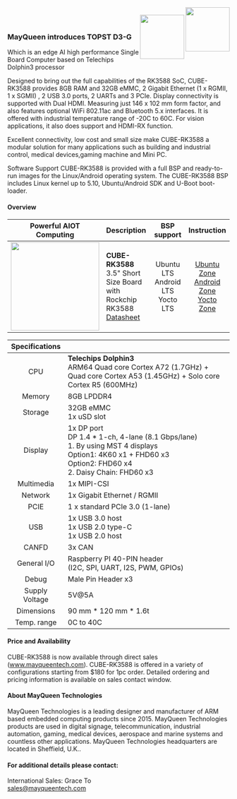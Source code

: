 <img src="https://www.mayqueentech.com/img/logo.png" width="100" align="right">
<br>
<img src="https://topst.ai/_ipx/q_80/logo.svg" width="100" align="right">
<br>

### MayQueen introduces TOPST D3-G
Which is an edge AI high performance Single Board Computer based on Telechips Dolphin3 processor

Designed to bring out the full capabilities of the RK3588 SoC, CUBE-RK3588 provides 8GB RAM and 32GB eMMC, 2 Gigabit Ethernet (1 x RGMII, 1 x SGMII) , 2 USB 3.0 ports, 2 UARTs and 3 PCIe. Display connectivity is supported with Dual HDMI. Measuring just 146 x 102 mm form factor, and also features optional WiFi 802.11ac and Bluetooth 5.x interfaces. It is offered with industrial temperature range of -20C to 60C.
For vision applications, it also does support and HDMI-RX function.

Excellent connectivity, low cost and small size make CUBE-RK3588 a modular solution for many applications such as building and industrial control, medical devices,gaming machine and Mini PC.

Software Support
CUBE-RK3588 is provided with a full BSP and ready-to-run images for the Linux/Android operating system.
The CUBE-RK3588 BSP includes Linux kernel up to 5.10, Ubuntu/Android SDK and U-Boot boot-loader.
<br>

#### Overview
|                         Powerful AIOT Computing                         | Description                                                  |                       BSP support                       |                       Instruction                        |
| :----------------------------------------------------------: | :----------------------------------------------------------- | :---------------------------------------------------------: | :----------------------------------------------------------: |
|<img src="https://github.com/MayQueenTechCommunity/CUBE-RK3588/assets/37318315/ea22c298-6366-46c7-bc72-98b9a7d1cf50" width="200"/> | **CUBE-RK3588** <br /> 3.5" Short Size Board with Rockchip RK3588 <br/> [Datasheet](https://www.dropbox.com/scl/fi/3205k9dpmnnwjb1wq5d9y/CUBE-RK3588_flyer.pdf?rlkey=r91bl5qkgzz9vj7766br9pox1&st=qjywypie&dl=0) | Ubuntu LTS <br /> Android LTS <br /> Yocto LTS <br /> | [Ubuntu Zone](https://github.com/MayQueenTechCommunity/CUBE-RK3588/wiki/Ubuntu-Zone) <br /> [Android Zone](https://github.com/MayQueenTechCommunity/CUBE-RK3588/wiki/Android-Zone) <br />  [Yocto Zone](https://github.com/MayQueenTechCommunity/CUBE-RK3588/wiki/Yocto-Zone) |

|                         Specifications                         |                                                   |
| :----------------------------------------------------------: | :----------------------------------------------------------- |
| CPU | **Telechips Dolphin3** <br /> ARM64 Quad core Cortex A72 (1.7GHz) + Quad core Cortex A53 (1.45GHz) + Solo core Cortex R5 (600MHz) |
| Memory | 8GB LPDDR4 |
| Storage | 32GB eMMC <br /> 1x uSD slot |
| Display | 1x DP port <br> DP 1.4 * 1-ch, 4-lane (8.1 Gbps/lane) <br> 1. By using MST 4 displays <br> Option1: 4K60 x1 + FHD60 x3 <br> Option2: FHD60 x4 <br> 2. Daisy Chain: FHD60 x3 |
| Multimedia | 1x MIPI-CSI |
| Network | 1x Gigabit Ethernet / RGMII |
| PCIE | 1 x standard PCIe 3.0 (1-lane) |
| USB | 1x USB 3.0 host <br /> 1x USB 2.0 type-C <br /> 1x USB 2.0 host |
| CANFD | 3x CAN  |
| General I/O | Raspberry PI 40-PIN header <br> (I2C, SPI, UART, I2S, PWM, GPIOs) |
| Debug | Male Pin Header x3 |
| Supply Voltage | 5V@5A |
| Dimensions | 90 mm * 120 mm * 1.6t |
| Temp. range | 0C to 40C |

#### Price and Availability
CUBE-RK3588 is now available through direct sales (www.mayqueentech.com).
CUBE-RK3588 is offered in a variety of configurations starting from $180 for 1pc order.
Detailed ordering and pricing information is available on sales contact window.
<br>

#### About MayQueen Technologies
MayQueen Technologies is a leading designer and manufacturer of ARM based embedded computing products since 2015.
MayQueen Technologies products are used in digital signage, telecommunication, industrial automation, gaming, medical devices, aerospace and marine systems and countless other applications.
MayQueen Technologies headquarters are located in Sheffield, U.K..
<br>

#### For additional details please contact:

International Sales: Grace To
<br> 
sales@mayqueentech.com 

